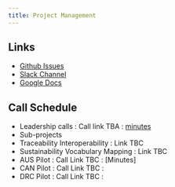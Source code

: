 ```yaml
---
title: Project Management
---
```



## Links

* [Github Issues](https://github.com/uncefact/project-crm/issues)
* [Slack Channel](https://uncefact.slack.com/archives/C05AV647QKC)
* [Google Docs](https://drive.google.com/drive/folders/1Kt7VM7z8h9JTSFU7IB4N9uHQm52khQ9f)


## Call Schedule  

* Leadership calls : Call link TBA : [minutes](https://github.com/uncefact/project-crm/issues?q=is%3Aissue+is%3Aopen+label%3Aminutes)
* Sub-projects
 * Traceability Interoperability  : Link TBC
 * Sustainability Vocabulary Mapping : Link TBC
 * AUS Pilot : Call Link TBC : [Minutes]
 * CAN Pilot : Call Link TBC : 
 * DRC Pilot : Call Link TBC : 

